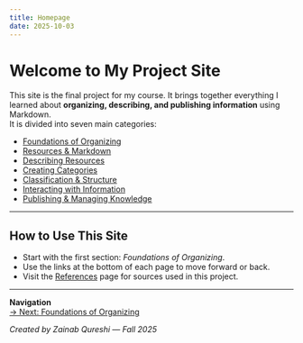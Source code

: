 ```yaml
---
title: Homepage
date: 2025-10-03
---
```

# Welcome to My Project Site

This site is the final project for my course. It brings together everything I learned about **organizing, describing, and publishing information** using Markdown.  
It is divided into seven main categories:

- [Foundations of Organizing](page1-intro-to-organizing.md)  
- [Resources & Markdown](page4-what-is-markdown.md)
- [Describing Resources](page7-metadata-basics.md)  
- [Creating Categories](page10-how-to-group-information.md)  
- [Classification & Structure](page13-classification-systems.md)  
- [Interacting with Information](page16-navigation-design.md)
- [Publishing & Managing Knowledge](page19-preparing-for-publication.md)  

---

## How to Use This Site
- Start with the first section: *Foundations of Organizing*.  
- Use the links at the bottom of each page to move forward or back.  
- Visit the [References](references.md) page for sources used in this project.  

---

**Navigation**  
[→ Next: Foundations of Organizing](page1-intro-to-organizing.md.md)

*Created by Zainab Qureshi — Fall 2025*  